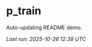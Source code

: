 # p_train

Auto-updating README demo.

<!--START_SECTION:status-->
_Last run: 2025-10-26 12:38 UTC_
<!--END_SECTION:status-->











































































































































































































































































































































































































































































































































































































































































































































































































































































































































































































































































































































































































































































































































































































































































































































































